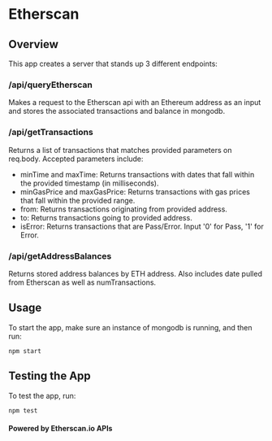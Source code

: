 # Etherscan

## Overview

This app creates a server that stands up 3 different endpoints:

### /api/queryEtherscan
Makes a request to the Etherscan api with an Ethereum address as an input and stores the associated transactions and balance in mongodb.

### /api/getTransactions
Returns a list of transactions that matches provided parameters on req.body. Accepted parameters include:

  - minTime and maxTime: Returns transactions with dates that fall within the provided timestamp (in milliseconds).
  - minGasPrice and maxGasPrice: Returns transactions with gas prices that fall within the provided range.
  - from: Returns transactions originating from provided address.
  - to: Returns transactions going to provided address.
  - isError: Returns transactions that are Pass/Error. Input '0' for Pass, '1' for Error.

### /api/getAddressBalances
Returns stored address balances by ETH address. Also includes date pulled from Etherscan as well as numTransactions.

## Usage

To start the app, make sure an instance of mongodb is running, and then run:

```npm start```

## Testing the App

To test the app, run:

```npm test```

#### Powered by Etherscan.io APIs
